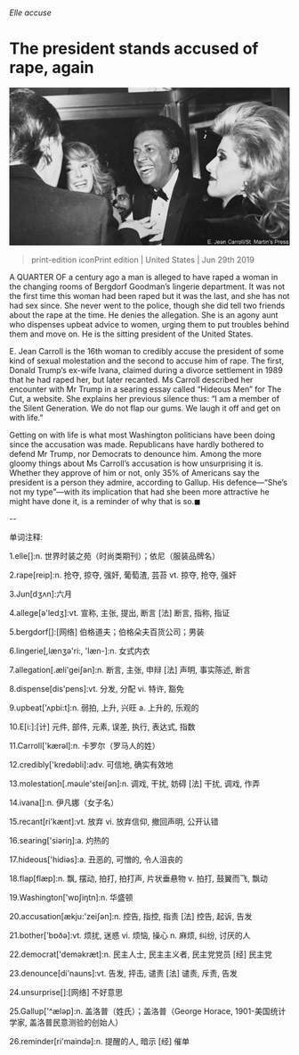 ###### Elle accuse

# The president stands accused of rape, again 

![image](images/20190629_USP005_0.jpg) 

> print-edition iconPrint edition | United States | Jun 29th 2019 

A  QUARTER OF a century ago a man is alleged to have raped a woman in the changing rooms of Bergdorf Goodman’s lingerie department. It was not the first time this woman had been raped but it was the last, and she has not had sex since. She never went to the police, though she did tell two friends about the rape at the time. He denies the allegation. She is an agony aunt who dispenses upbeat advice to women, urging them to put troubles behind them and move on. He is the sitting president of the United States. 

E. Jean Carroll is the 16th woman to credibly accuse the president of some kind of sexual molestation and the second to accuse him of rape. The first, Donald Trump’s ex-wife Ivana, claimed during a divorce settlement in 1989 that he had raped her, but later recanted. Ms Carroll described her encounter with Mr Trump in a searing essay called “Hideous Men” for The Cut, a website. She explains her previous silence thus: “I am a member of the Silent Generation. We do not flap our gums. We laugh it off and get on with life.” 

Getting on with life is what most Washington politicians have been doing since the accusation was made. Republicans have hardly bothered to defend Mr Trump, nor Democrats to denounce him. Among the more gloomy things about Ms Carroll’s accusation is how unsurprising it is. Whether they approve of him or not, only 35% of Americans say the president is a person they admire, according to Gallup. His defence—“She’s not my type”—with its implication that had she been more attractive he might have done it, is a reminder of why that is so.◼ 

-- 

 单词注释:

1.elle[]:n. 世界时装之苑（时尚类期刊）；依尼（服装品牌名） 

2.rape[reip]:n. 抢夺, 掠夺, 强奸, 葡萄渣, 芸苔 vt. 掠夺, 抢夺, 强奸 

3.Jun[dʒʌn]:六月 

4.allege[ә'ledʒ]:vt. 宣称, 主张, 提出, 断言 [法] 断言, 指称, 指证 

5.bergdorf[]:[网络] 伯格道夫；伯格朵夫百货公司；男装 

6.lingerie[,lænʒә'ri:, 'læn-]:n. 女式内衣 

7.allegation[.æli'geiʃәn]:n. 断言, 主张, 申辩 [法] 声明, 事实陈述, 断言 

8.dispense[dis'pens]:vt. 分发, 分配 vi. 特许, 豁免 

9.upbeat['ʌpbi:t]:n. 弱拍, 上升, 兴旺 a. 上升的, 乐观的 

10.E[i:]:[计] 元件, 部件, 元素, 误差, 执行, 表达式, 指数 

11.Carroll['kærəl]:n. 卡罗尔（罗马人的姓） 

12.credibly['kredәbli]:adv. 可信地, 确实有效地 

13.molestation[.mәule'steiʃәn]:n. 调戏, 干扰, 妨碍 [法] 干扰, 调戏, 作弄 

14.ivana[]:n. 伊凡娜（女子名） 

15.recant[ri'kænt]:vt. 放弃 vi. 放弃信仰, 撤回声明, 公开认错 

16.searing['siәriŋ]:a. 灼热的 

17.hideous['hidiәs]:a. 丑恶的, 可憎的, 令人沮丧的 

18.flap[flæp]:n. 飘, 摆动, 拍打, 拍打声, 片状垂悬物 v. 拍打, 鼓翼而飞, 飘动 

19.Washington['wɒʃiŋtn]:n. 华盛顿 

20.accusation[ækju:'zeiʃәn]:n. 控告, 指控, 指责 [法] 控告, 起诉, 告发 

21.bother['bɒðә]:vt. 烦扰, 迷惑 vi. 烦恼, 操心 n. 麻烦, 纠纷, 讨厌的人 

22.democrat['demәkræt]:n. 民主人士, 民主主义者, 民主党党员 [经] 民主党 

23.denounce[di'nauns]:vt. 告发, 抨击, 谴责 [法] 谴责, 斥责, 告发 

24.unsurprise[]:[网络] 不好意思 

25.Gallup['^ælәp]:n. 盖洛普（姓氏）；盖洛普（George Horace, 1901-美国统计学家, 盖洛普民意测验的创始人） 

26.reminder[ri'maindә]:n. 提醒的人, 暗示 [经] 催单 

